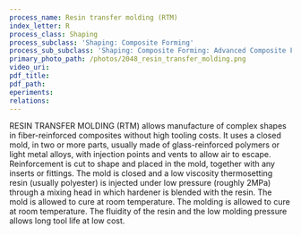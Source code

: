 ```yaml
---
process_name: Resin transfer molding (RTM)
index_letter: R
process_class: Shaping
process_subclass: 'Shaping: Composite Forming'
process_sub_subclass: 'Shaping: Composite Forming: Advanced Composite Forming'
primary_photo_path: /photos/2048_resin_transfer_molding.png
video_uri:
pdf_title:
pdf_path:
eperiments:
relations:
---
```


RESIN TRANSFER MOLDING (RTM) allows manufacture of complex shapes in fiber-reinforced composites without high tooling costs. It uses a closed mold, in two or more parts, usually made of glass-reinforced polymers or light metal alloys, with injection points and vents to allow air to escape. Reinforcement is cut to shape and placed in the mold, together with any inserts or fittings. The mold is closed and a low viscosity thermosetting resin (usually polyester) is injected under low pressure (roughly 2MPa) through a mixing head in which hardener is blended with the resin. The mold is allowed to cure at room temperature. The molding is allowed to cure at room temperature. The fluidity of the resin and the low molding pressure allows long tool life at low cost.
